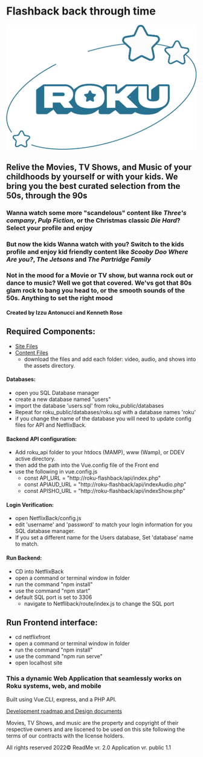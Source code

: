 # Flashback back through time

![Roku Flashback](images/rokuLogo.png)

## Relive the Movies, TV Shows, and Music of your childhoods by yourself or with your kids. We bring you the best curated selection  from the 50s, through the 90s

### Wanna watch some more "scandelous" content like _Three's company_, _Pulp Fiction_, or the Christmas classic _Die Hard_? Select your profile and enjoy

### But now the kids Wanna watch with you? Switch to the kids profile and enjoy kid friendly content like _Scooby Doo Where Are you?_, _The Jetsons_ and _The Partridge Family_

### Not in the mood for a Movie or TV show, but wanna rock out or dance to music? Well we got that covered. We'vs got that 80s glam rock to bang you head to, or the smooth sounds of the 50s. Anything to set the right mood

#### Created by Izzu Antonucci and Kenneth Rose

## Required Components:

- [Site Files](https://github.com/kgrose102/roku_public)
- [Content Files](https://1drv.ms/u/s!ArZVsiqfft1BrtpvEfUB0xsDPu1hMQ?e=5BmBhY)
    - download the files and add each folder: video, audio, and shows into the assets directory.


#### Databases:

- open you SQL Database manager
- create a new database named "users"
- import the database 'users.sql' from roku_public/databases
- Repeat for roku_public/databases/roku.sql with a database names 'roku'
- if you change the name of the database you will need to update config files for API and NetflixBack.


#### Backend API configuration:

- Add roku_api folder to your htdocs (MAMP), www (Wamp), or DDEV active directory.
- then add the path into the Vue.config file of the Front end
- use the following in vue.config.js
    - const API_URL = "http://roku-flashback/api/index.php"
    - const APIAUD_URL = "http://roku-flashback/api/indexAudio.php"
    - const APISHO_URL = "http://roku-flashback/api/indexShow.php"

#### Login Verification:

- open NetflixBack/config.js
- edit 'username' and 'password' to match your login information for you SQL database manager.
- If you set a different name for the Users database, Set 'database' name to match.

#### Run Backend:

- CD into NetflixBack
- open a command or terminal window in folder
- run the command "npm install"
- use the command "npm start"
- default SQL port is set to 3306
    - navigate to Netfliback/route/index.js to change the SQL port

## Run Frontend interface:

- cd netflixfront
- open a command or terminal window in folder
- run the command "npm install"
- use the command "npm run serve"
- open localhost site

### This a dynamic Web Application that seamlessly works on Roku systems, web, and mobile

Built using Vue.CLI, express, and a PHP API.

[Development roadmap and Design documents](https://drive.google.com/drive/folders/1YcSSL_2XcVb5oM67r4d4Ph736_vRER_-?usp=sharing)

Movies, TV Shows, and music are the property and copyright of their respective owners and are liscened to be used on this site following the terms of our contracts with the license holders.

All rights reserved 2022©
ReadMe vr. 2.0
Application vr. public 1.1
